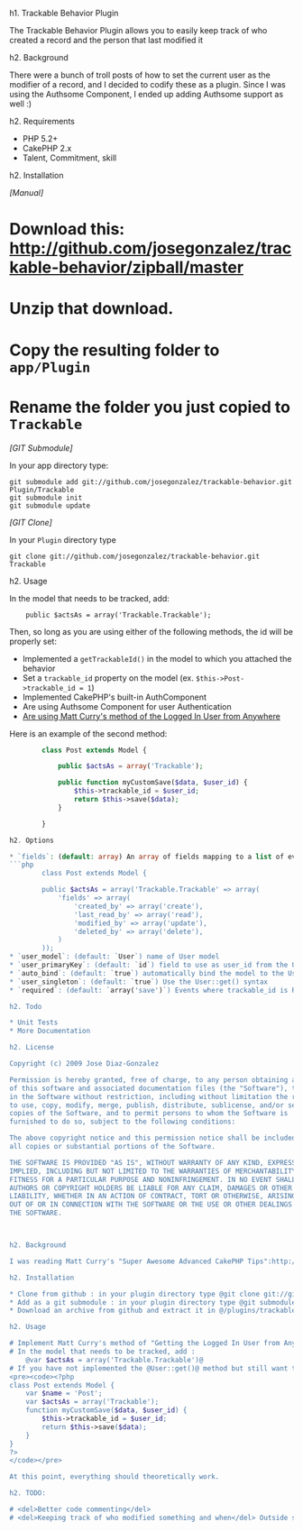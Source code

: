 h1. Trackable Behavior Plugin

The Trackable Behavior Plugin allows you to easily keep track of who created a record and the person that last modified it

h2. Background

There were a bunch of troll posts of how to set the current user as the modifier of a record, and I decided to codify these as a plugin. Since I was using the Authsome Component, I ended up adding Authsome support as well :)

h2. Requirements

* PHP 5.2+
* CakePHP 2.x
* Talent, Commitment, skill

h2. Installation

_[Manual]_

# Download this: http://github.com/josegonzalez/trackable-behavior/zipball/master
# Unzip that download.
# Copy the resulting folder to `app/Plugin`
# Rename the folder you just copied to `Trackable`

_[GIT Submodule]_

In your app directory type:
<pre><code>git submodule add git://github.com/josegonzalez/trackable-behavior.git Plugin/Trackable
git submodule init
git submodule update
</code></pre>

_[GIT Clone]_

In your `Plugin` directory type
<pre><code>git clone git://github.com/josegonzalez/trackable-behavior.git Trackable</code></pre>

h2. Usage

In the model that needs to be tracked, add:

		public $actsAs = array('Trackable.Trackable');

Then, so long as you are using either of the following methods, the id will be properly set:

* Implemented a `getTrackableId()` in the model to which you attached the behavior
* Set a `trackable_id` property on the model (ex. `$this->Post->trackable_id = 1`)
* Implemented CakePHP's built-in AuthComponent
* Are using Authsome Component for user Authentication
* [Are using Matt Curry's method of the Logged In User from Anywhere](http://www.pseudocoder.com/free-cakephp-book/)


Here is an example of the second method:

```php
		class Post extends Model {

			public $actsAs = array('Trackable');

			public function myCustomSave($data, $user_id) {
				$this->trackable_id = $user_id;
				return $this->save($data);
			}

		}

h2. Options

* `fields`: (default: array) An array of fields mapping to a list of events when that field should be updated. Possible events are `create, read, update, delete`. Example:
```php
		class Post extends Model {

		public $actsAs = array('Trackable.Trackable' => array(
			'fields' => array(
				'created_by' => array('create'),
				'last_read_by' => array('read'),
				'modified_by' => array('update'),
				'deleted_by' => array('delete'),
			)
		));
* `user_model`: (default: `User`) name of User model
* `user_primaryKey`: (default: `id`) field to use as user_id from the User model
* `auto_bind`: (default: `true`) automatically bind the model to the User model
* `user_singleton`: (default: `true`) Use the User::get() syntax
* `required`: (default: `array('save')`) Events where trackable_id is REQUIRED before the action is performed. Possible events are `create, read, update, delete`.

h2. Todo

* Unit Tests
* More Documentation

h2. License

Copyright (c) 2009 Jose Diaz-Gonzalez

Permission is hereby granted, free of charge, to any person obtaining a copy
of this software and associated documentation files (the "Software"), to deal
in the Software without restriction, including without limitation the rights
to use, copy, modify, merge, publish, distribute, sublicense, and/or sell
copies of the Software, and to permit persons to whom the Software is
furnished to do so, subject to the following conditions:

The above copyright notice and this permission notice shall be included in
all copies or substantial portions of the Software.

THE SOFTWARE IS PROVIDED "AS IS", WITHOUT WARRANTY OF ANY KIND, EXPRESS OR
IMPLIED, INCLUDING BUT NOT LIMITED TO THE WARRANTIES OF MERCHANTABILITY,
FITNESS FOR A PARTICULAR PURPOSE AND NONINFRINGEMENT. IN NO EVENT SHALL THE
AUTHORS OR COPYRIGHT HOLDERS BE LIABLE FOR ANY CLAIM, DAMAGES OR OTHER
LIABILITY, WHETHER IN AN ACTION OF CONTRACT, TORT OR OTHERWISE, ARISING FROM,
OUT OF OR IN CONNECTION WITH THE SOFTWARE OR THE USE OR OTHER DEALINGS IN
THE SOFTWARE.



h2. Background

I was reading Matt Curry's "Super Awesome Advanced CakePHP Tips":http://www.pseudocoder.com/free-cakephp-book/ and saw he had a behavior that tracked creation and deletion by user per record. I had been using WhoDidIt Behavior by "Daniel Vechiatto":http://bakery.cakephp.org/articles/view/whodidit-behavior-automagic-created_by-and-modified_by-fields, and while I liked Matt's behavior, I thought binding the models automatically in the behavior was much slicker. So here I've melded the two behaviors into one.

h2. Installation

* Clone from github : in your plugin directory type @git clone git://github.com/josegonzalez/trackable-behavior.git trackable@
* Add as a git submodule : in your plugin directory type @git submodule add git://github.com/josegonzalez/trackable-behavior.git trackable@
* Download an archive from github and extract it in @/plugins/trackable@

h2. Usage

# Implement Matt Curry's method of "Getting the Logged In User from Anywhere":http://www.pseudocoder.com/free-cakephp-book/
# In the model that needs to be tracked, add :
	@var $actsAs = array('Trackable.Trackable')@
# If you have not implemented the @User::get()@ method but still want to use this behavior, follow this example (will always override the @User::get()@ method):
<pre><code><?php
class Post extends Model {
	var $name = 'Post';
	var $actsAs = array('Trackable');
	function myCustomSave($data, $user_id) {
		$this->trackable_id = $user_id;
		return $this->save($data);
	}
}
?>
</code></pre>

At this point, everything should theoretically work.

h2. TODO:

# <del>Better code commenting</del>
# <del>Keeping track of who modified something and when</del> Outside scope, use a versioning behavior to do this